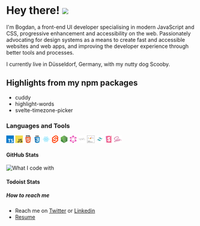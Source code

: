 # Hey there! <img src="https://media.giphy.com/media/hvRJCLFzcasrR4ia7z/giphy.gif" width="25px">

I'm Bogdan, a front-end UI developer specialising in modern JavaScript and CSS, progressive enhancement and accessibility on the web. Passionately advocating for design systems as a means to create fast and accessible websites and web apps, and improving the developer experience through better tools and processes.

I currently live in Düsseldorf, Germany, with my nutty dog Scooby.

## Highlights from my npm packages

- cuddy
- highlight-words
- svelte-timezone-picker

### Languages and Tools

<img height="20" src="https://raw.githubusercontent.com/github/explore/master/topics/typescript/typescript.png" alt="typescript logo">
<img height="20" src="https://raw.githubusercontent.com/github/explore/master/topics/javascript/javascript.png" alt="javascript logo">
<img height="20" src="https://raw.githubusercontent.com/github/explore/master/topics/html/html.png" alt="html logo">
<img height="20" src="https://raw.githubusercontent.com/github/explore/master/topics/css/css.png" alt="css logo">
<img height="20" src="https://raw.githubusercontent.com/github/explore/master/topics/react/react.png" alt="react logo">
<img height="20" src="https://raw.githubusercontent.com/github/explore/master/topics/svelte/svelte.png" alt="svelte logo">
<img height="20" src="https://raw.githubusercontent.com/github/explore/master/topics/nodejs/nodejs.png" alt="nodejs logo">
<img height="20" src="https://raw.githubusercontent.com/github/explore/master/topics/graphql/graphql.png" alt="graphql logo">
<img height="20" src="https://raw.githubusercontent.com/github/explore/master/topics/nextjs/nextjs.png" alt="nextjs logo">
<img height="20" src="https://raw.githubusercontent.com/github/explore/master/topics/styled-components/styled-components.png" alt="nextjs logo">
<img height="20" src="https://raw.githubusercontent.com/github/explore/master/topics/tailwind/tailwind.png" alt="tailwind logo">
<img height="20" src="https://raw.githubusercontent.com/github/explore/master/topics/storybook/storybook.png" alt="tailwind logo">
<img height="20" src="https://raw.githubusercontent.com/github/explore/master/topics/sass/sass.png" alt="sass logo">

#### GitHub Stats

![What I code with](https://github-readme-stats.vercel.app/api/top-langs/?username=tricinel&layout=compact&hide_title=1&card_width=300)

#### Todoist Stats

<!-- TODO-IST:START -->
<!-- TODO-IST:END -->

##### How to reach me

- Reach me on [Twitter](https://twitter.com/tricinel) or [Linkedin](https://linkedin.com/in/tricinel)
- [Resume]()

